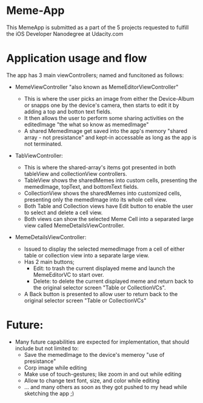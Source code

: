 # Meme-App
This MemeApp is submitted as a part of the 5 projects requested to fulfill the iOS Developer Nanodegree at Udacity.com

# Application usage and flow
The app has 3 main viewControllers; named and funcitoned as follows:

- MemeViewController "also known as MemeEditorViewController"
  - This is where the user picks an image from either the Device-Album or snapps one by the device's camera, then starts to edit it by adding a top and botton text fields.
  - It then allows the user to perform some sharing activities on the editedImage "the what so know as memedImage"
  - A shared MemedImage get saved into the app's memory "shared array - not presistance" and kept-in accessable as long as the app is not terminated.


- TabViewController:
  - This is where the shared-array's items got presented in both tableView and collectionView controllers.
  - TableView shows the sharedMemes into custom cells, presenting the memedImage, topText, and bottomText fields.
  - CollectionView shows the sharedMemes into customized cells, presenting only the memedImage into its whole cell view.
  - Both Table and Collection views have Edit button to enable the user to select and delete a cell view.
  - Both views can show the selected Meme Cell into a separated large view called MemeDetailsViewController.
  

- MemeDetailsViewController:
  - Issued to display the selected memedImage from a cell of either table or collection view into a separate large view.
  - Has 2 main buttons;
    - Edit: to trash the current displayed meme and launch the MemeEditorVC to start over.
    - Delete: to delete the current displayed meme and return back to the original selector screen "Table or CollectionVCs".
  - A Back button is presented to allow user to return back to the original selector screen "Table or CollectionVCs"
  

# Future:
  - Many future capabilities are expected for implementation, that should include but not limited to:
    - Save the memedImage to the device's memeroy "use of presistance"
    - Corp image while editing
    - Make use of touch-gestures; like zoom in and out while editing
    - Allow to change text font, size, and color while editing
    -  ... and many others as soon as they got pushed to my head while sketching the app ;)
  
  
  


